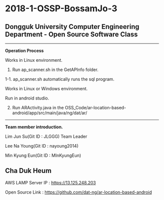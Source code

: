# 2018-1-OSSP-BossamJo-3 
## Dongguk University Computer Engineering Department - Open Source Software Class
---
__Operation Process__

Works in Linux environment.

1. Run ap_scanner.sh in the GetAPInfo folder.

1-1. ap_scanner.sh automatically runs the sql program.

Works in Linux or Windows environment.

Run in android studio.

2. Run ARActivity.java in the OSS_Code/ar-location-based-android/app/src/main/java/ng/dat/ar/
---

__Team member introduction.__

Lim Jun Su(Git ID : JLGGG) Team Leader

Lee Na Young(Git ID : nayoung2014)

Min Kyung Eun(Git ID : MInKyungEun)

Cha Duk Heum
---

AWS LAMP Server IP : <https://13.125.248.203>

Open Source Link : <https://github.com/dat-ng/ar-location-based-android>
